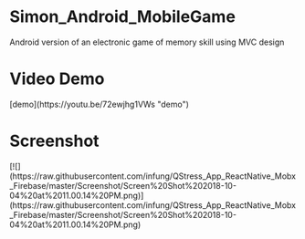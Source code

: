# Simon_Android_MobileGame
Android version of an electronic game of memory skill using MVC design

<h1>Video Demo</h1>
[demo](https://youtu.be/72ewjhg1VWs "demo")

<h1>Screenshot</h1>
[![](https://raw.githubusercontent.com/infung/QStress_App_ReactNative_Mobx_Firebase/master/Screenshot/Screen%20Shot%202018-10-04%20at%2011.00.14%20PM.png)](https://raw.githubusercontent.com/infung/QStress_App_ReactNative_Mobx_Firebase/master/Screenshot/Screen%20Shot%202018-10-04%20at%2011.00.14%20PM.png)
